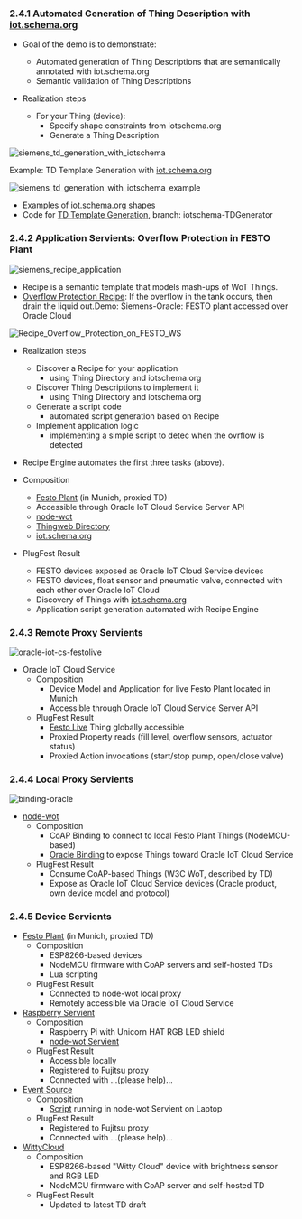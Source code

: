 ### 2.4.1 Automated Generation of Thing Description with [iot.schema.org](iotschema.org)

- Goal of the demo is to demonstrate:
	- Automated generation of Thing Descriptions that are semantically annotated with iot.schema.org
	- Semantic validation of Thing Descriptions

- Realization steps 
	- For your Thing (device):
		- Specify shape constraints from iotschema.org 
		- Generate a Thing Description

![siemens_td_generation_with_iotschema](images/td_generation_concept_with_iot.schema.org.png)

Example: TD Template Generation with [iot.schema.org](iotschema.org)

![siemens_td_generation_with_iotschema_example](images/td_generation_with_iot.schema.org.png)

- Examples of [iot.schema.org shapes](https://github.com/iot-schema-collab/iotschema/tree/master/shapes) 
- Code for [TD Template Generation](https://github.com/aparnasai/iotschema/tree/iotschema-TDGenerator/SHACL), branch: iotschema-TDGenerator

		
### 2.4.2 Application Servients: Overflow Protection in FESTO Plant

![siemens_recipe_application](images/siemens-recipe-application.png)

- Recipe is a semantic template that models mash-ups of WoT Things.
- [Overflow Protection Recipe](https://github.com/w3c/wot/blob/master/plugfest/2018-prague/semantic%20integration/Recipes/OverflowProtection.jsonld): If the overflow in the tank occurs, then drain the liquid out.Demo: Siemens-Oracle: FESTO plant accessed over Oracle Cloud

![Recipe_Overflow_Protection_on_FESTO_WS](images/Recipe-Overflow-Protection-on-FESTO-WS.png)
    
- Realization steps
	- Discover a Recipe for your application
		- using Thing Directory and iotschema.org
	- Discover Thing Descriptions to implement it
		- using Thing Directory and iotschema.org
	- Generate a script code
		- automated script generation based on Recipe
	- Implement application logic
		- implementing a simple script to detec when the ovrflow is detected
- Recipe Engine automates the first three tasks (above).

- Composition
	- [Festo Plant](https://github.com/w3c/wot/blob/master/plugfest/2018-prague/TDs/SiemensTDs/FestoLive.jsonld) (in Munich, proxied TD)
	- Accessible through Oracle IoT Cloud Service Server API
	- [node-wot](https://github.com/thingweb/node-wot)
	- [Thingweb Directory](http://plugfest.thingweb.io:8081/)
	- [iot.schema.org](http://iotschema.org/)
- PlugFest Result
	- FESTO devices exposed as Oracle IoT Cloud Service devices
	- FESTO devices, float sensor and pneumatic valve, connected with each other over Oracle IoT Cloud 
	- Discovery of Things with [iot.schema.org](http://iotschema.org/) 
	- Application script generation automated with Recipe Engine

### 2.4.3 Remote Proxy Servients

![oracle-iot-cs-festolive](images/siemens_oracle_festolive.PNG)

- Oracle IoT Cloud Service
   - Composition
      - Device Model and Application for live Festo Plant located in Munich
      - Accessible through Oracle IoT Cloud Service Server API
   - PlugFest Result
      - [Festo Live](https://github.com/w3c/wot/blob/master/plugfest/2018-prague/TDs/SiemensTDs/FestoLive.jsonld) Thing globally accessible
      - Proxied Property reads (fill level, overflow sensors, actuator status)
      - Proxied Action invocations (start/stop pump, open/close valve)

### 2.4.4 Local Proxy Servients

![binding-oracle](images/plugfest-prague-2018-siemens-festolive.png)

- [node-wot](https://github.com/thingweb/node-wot)
   - Composition
      - CoAP Binding to connect to local Festo Plant Things (NodeMCU-based)
      - [Oracle Binding](https://github.com/thingweb/node-wot/tree/master/packages/binding-oracle) to expose Things toward Oracle IoT Cloud Service
   - PlugFest Result
      - Consume CoAP-based Things (W3C WoT, described by TD)
      - Expose as Oracle IoT Cloud Service devices (Oracle product, own device model and protocol)

### 2.4.5 Device Servients

- [Festo Plant](https://github.com/w3c/wot/blob/master/plugfest/2018-prague/TDs/SiemensTDs/FestoLive.jsonld) (in Munich, proxied TD)
    - Composition
        - ESP8266-based devices
        - NodeMCU firmware with CoAP servers and self-hosted TDs
        - Lua scripting
    - PlugFest Result
        - Connected to node-wot local proxy
        - Remotely accessible via Oracle IoT Cloud Service
- [Raspberry Servient](https://github.com/w3c/wot/blob/master/plugfest/2018-prague/TDs/SiemensTDs/Unicorn.jsonld)
    - Composition
        - Raspberry Pi with Unicorn HAT RGB LED shield
        - [node-wot Servient](https://github.com/thingweb/node-wot/blob/master/packages/demo-servients/src/raspberry-servient.ts)
    - PlugFest Result
        - Accessible locally
        - Registered to Fujitsu proxy
        - Connected with ...(please help)...
- [Event Source](https://github.com/w3c/wot/blob/master/plugfest/2018-prague/TDs/SiemensTDs/EventSource.jsonld)
    - Composition
        - [Script](https://github.com/thingweb/node-wot/blob/master/examples/scripts/example-event.js) running in node-wot Servient on Laptop
    - PlugFest Result
        - Registered to Fujitsu proxy
        - Connected with ...(please help)...
- [WittyCloud](https://github.com/w3c/wot/blob/master/plugfest/2018-prague/TDs/SiemensTDs/WittyCloud.jsonld)
    - Composition
        - ESP8266-based "Witty Cloud" device with brightness sensor and RGB LED
        - NodeMCU firmware with CoAP server and self-hosted TD
    - PlugFest Result
        - Updated to latest TD draft
